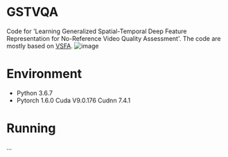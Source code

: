 # GSTVQA
Code for 'Learning Generalized Spatial-Temporal Deep Feature  Representation for No-Reference Video Quality Assessment'. The code are mostly based on [VSFA](https://github.com/lidq92/VSFA).
![image](https://user-images.githubusercontent.com/75255236/121125966-fe5bb680-c859-11eb-9c41-63185041aa9d.png)

# Environment
* Python 3.6.7
* Pytorch 1.6.0  Cuda V9.0.176 Cudnn 7.4.1
# Running
...

